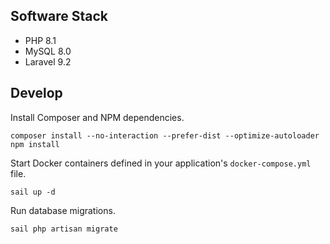 ## Software Stack

-  PHP 8.1
-  MySQL 8.0
-  Laravel 9.2

## Develop

Install Composer and NPM dependencies.

```
composer install --no-interaction --prefer-dist --optimize-autoloader
npm install
```

Start Docker containers defined in your application's `docker-compose.yml` file.

```
sail up -d
```

Run database migrations.

```
sail php artisan migrate
```
